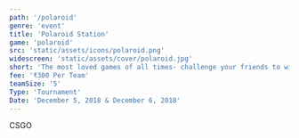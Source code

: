 ```yaml
---
path: '/polaroid'
genre: 'event'
title: 'Polaroid Station'
game: 'polaroid'
src: 'static/assets/icons/polaroid.png'
widescreen: 'static/assets/cover/polaroid.jpg'
short: 'The most loved games of all times- challenge your friends to win the tournament and challenge your rivals to earn the title!'
fee: '₹300 Per Team'
teamSize: '5'
Type: 'Tournament'
Date: 'December 5, 2018 & December 6, 2018' 
---
```


CSGO